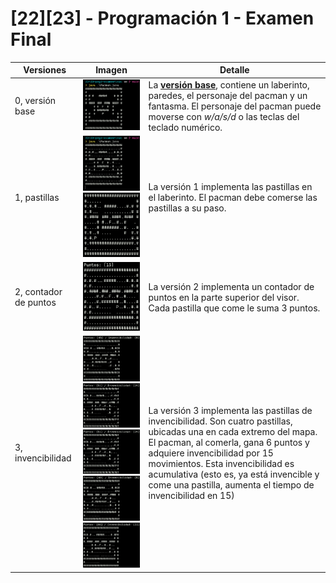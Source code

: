 # [22][23] - Programación 1 - Examen Final

|Versiones|Imagen|Detalle
|-|-|-
|0, versión base|![](/images/v0.png)|La **[versión base](Pacman.java)**, contiene un laberinto, paredes, el personaje del pacman y un fantasma. El personaje del pacman puede moverse con *w/a/s/d* o las teclas del teclado numérico. 
|1, pastillas|![](/images/v1.png)<br/>![](/images/v1_01.png)|La versión 1 implementa las pastillas en el laberinto. El pacman debe comerse las pastillas a su paso.
|2, contador de puntos|![](/images/v2.png)|La versión 2 implementa un contador de puntos en la parte superior del visor. Cada pastilla que come le suma 3 puntos.
|3, invencibilidad|![](/images/v3.png)<br/>![](/images/v3_01.png)<br/>![](/images/v3_01.png)<br/>![](/images/v3_03.png)<br/>![](/images/v3_04.png)|La versión 3 implementa las pastillas de invencibilidad. Son cuatro pastillas, ubicadas una en cada extremo del mapa. El pacman, al comerla, gana 6 puntos y adquiere invencibilidad por 15 movimientos. Esta invencibilidad es acumulativa (esto es, ya está invencible y come una pastilla, aumenta el tiempo de invencibilidad en 15)